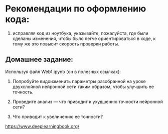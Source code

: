 # Рекомендации по оформлению кода:

1. исправляя код из ноутбука, указывайте, пожалуйста, где были сделаны изменения, чтобы было легче ориентироваться в коде, к тому же это повысит скорость проверки работы.

## Домашнее задание:
Используя файл Web1.ipynb (он в полезных ссылках):

1. Попробуйте видоизменить параметры разобранной на уроке двухслойной нейронной сети таким образом, чтобы улучшить ее точность.

2. Проведите анализ — что приводит к ухудшению точности нейронной сети?

3. Что приводит к увеличению ее точности?

https://www.deeplearningbook.org/